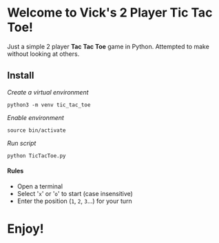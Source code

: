 # Welcome to Vick's 2 Player Tic Tac Toe!

Just a simple 2 player **Tac Tac Toe** game in Python. Attempted to make without looking at others.

## Install
*Create a virtual environment*
```shell
python3 -m venv tic_tac_toe
```

*Enable environment*
```shell
source bin/activate
```

*Run script*
```shell
python TicTacToe.py
```

#### Rules
- Open a terminal
- Select '`x`' or '`o`' to start (case insensitive)
- Enter the position (`1`, `2`, `3`...) for your turn

# Enjoy!
